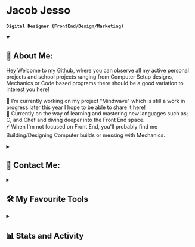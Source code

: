 # Jacob Jesso

**`Digital Designer (FrontEnd/Design/Marketing)`**
<details open>
  <summary><h2>📘 About Me:</h2></summary>
  <p>
    Hey Welcome to my Github, where you can observe all my active personal projects and school projects ranging from Computer Setup designs, Mechanics or Code based programs there should be a good variation to interest you here!

🔭 I’m currently working on my project "Mindwave" which is still a work in progress later this year I hope to be able to share it here! <br/>
🌱 Currently on the way of learning and mastering new languages such as; C, and Chef and diving deeper into the Front End space. <br/>
⚡ When I'm not focused on Front End, you'll probably find me Building/Designing Computer builds or messing with Mechanics. <br/>
  </p>
</details>

<details>
<summary><h2>💬 Contact Me:</h2></summary>

  <p>
     <a href="https://www.linkedin.com/in/jacob-jesso-4485ab2a9" target="_blank">
    <img src="https://img.shields.io/static/v1?message=LinkedIn&logo=linkedin&label=&color=0077B5&logoColor=white&labelColor=" height="27" alt="linkedin logo"  />
  </a>
     <a href="https://profile.indeed.com/?hl=en_CA&co=CA&from=gnav-homepage" target="_blank">
    <img src="https://img.shields.io/badge/indeed-003A9B?&logo=indeed&logoColor=white" height="27" alt="Indeed logo"  />
  </a>
  </p>
</details>

<details>
  <summary><h2>🛠️ My Favourite Tools</h2></summary>
  <-- Some badges are from http://github.com/Ileriayo/markdown-badges -->

  <h3>👨‍💻 Programming and Markup Languages</h3>

  <p>
    <img alt="CSS" src="https://img.shields.io/badge/CSS-1572B6.svg?logo=css3&logoColor=white" height="27" />
    <img alt="HTML" src="https://img.shields.io/badge/HTML-E34F26.svg?logo=html5&logoColor=white" height="27" />
    <img alt="Node.js" src="https://img.shields.io/badge/Node.js-43853D.svg?logo=node.js&logoColor=white" height="27" />
    <img alt="Python" src="https://img.shields.io/badge/Python-14354C.svg?logo=python&logoColor=white" height="27" />
    <img alt="Lua" src="https://img.shields.io/badge/lua-%232C2D72.svg?&logo=lua&logoColor=white" height="27" />
    <img alt="JavaScript" src="https://img.shields.io/badge/JavaScript-F7DF1E.svg?logo=javascript&logoColor=black" height="27" />
    <img alt="Markdown" src="https://img.shields.io/badge/markdown-%23000000.svg?&logo=markdown&logoColor=white" height="27" />
    <img alt="TypeScript" src="https://img.shields.io/badge/typescript-%23007ACC.svg?&logo=typescript&logoColor=white" height="27" />
    <img alt="Bash" src="https://img.shields.io/badge/Bash-121011.svg?logo=gnu-bash&logoColor=white" height="27" />
  </p>
  
  <h3>💻 Software and Tools</h3>

  <p>
    <img alt="Adobe" src="https://img.shields.io/badge/adobe-%23FF0000.svg?&logo=adobe&logoColor=white" height="27" />
    <img alt="GitHub Desktop" src="https://img.shields.io/badge/GitHub%20Desktop-8034A9.svg?logo=github&logoColor=white" height="27" />
    <img alt="Git" src="https://img.shields.io/badge/Git-F05033.svg?logo=git&logoColor=white" height="27" />
    <img alt="OBS Studio" src="https://img.shields.io/badge/-OBS-302E31?logo=obs-studio&logoColor=white" height="27" />
    <img alt="Visual Studio Code" src="https://img.shields.io/badge/Visual%20Studio%20Code-0078d7.svg?logo=visual-studio-code&logoColor=white" height="27" />
    <img alt="Stack Overflow" src="https://img.shields.io/badge/-Stack%20Overflow-FE7A16?logo=stack-overflow&logoColor=white" height="27" />
    <img alt="Discord" src="https://img.shields.io/badge/-Discord-5865F2.svg?logo=discord&logoColor=white" height="27" />
    <img alt="Figma" src="https://img.shields.io/badge/figma-%23F24E1E.svg?logo=figma&logoColor=white" height="27" />
    <img alt="Blender" src="https://img.shields.io/badge/blender-%23F5792A.svg?&logo=blender&logoColor=white" height="27" />
    <img alt="Canva" src="https://img.shields.io/badge/Canva-%2300C4CC.svg?&logo=Canva&logoColor=white" height="27" />
    <img alt="PyCharm" src="https://img.shields.io/badge/pycharm-143?&logo=pycharm&logoColor=black&color=black&labelColor=green" height="27" />
    <img alt="macOS" src="https://img.shields.io/badge/mac%20os-000000?&logo=macos&logoColor=F0F0F0" height="27" />
    <img alt="iOS" src="https://img.shields.io/badge/iOS-000000?&logo=ios&logoColor=white" height="27" />
    <img alt="Windows" src="https://img.shields.io/badge/Windows-0078D6?&logo=windows&logoColor=white" height="27" />
    <img alt="Opera" src="https://img.shields.io/badge/Opera-FF1B2D?&logo=Opera&logoColor=white" height="27" />
    <img alt="Safari" src="https://img.shields.io/badge/Safari-000000?&logo=Safari&logoColor=white" height="27" />
    <img alt="ChatGPT" src="https://img.shields.io/badge/chatGPT-74aa9c?&logo=openai&logoColor=white" height="27" />
  </p>
</details>

<details>
  <summary><h2>📊 Stats and Activity</h2></summary>
<p>
      <!-- Use https://streak-stats.demolab.com or self-host with your own Vercel app - visit https://git.io/streak-stats for instructions -->
  <h3>🔥 Streak Stats</h3>
  
  <p align="Left">
    <img height="180cm" src="https://github-readme-streak-stats.herokuapp.com/?user=JeeecobTheAlien&theme=aura-dark&hide_border=true"/>
  </p>
    </a>
    <p>🔥 Get streak stats for your profile at <a href="https://git.io/streak-stats">git.io/streak-stats</a></p>
</p>
  
<h3>💻 Github Profile Stats</h3>

<p align="Left">
<img height="180em" src="https://github-readme-stats.vercel.app/api?username=JeeecobTheAlien&theme=aura_dark&count_private=true&hide_border=true&show_icons=true" align = "center"/>
<img height="180em" src="https://github-readme-stats.vercel.app/api/top-langs?username=JeeecobTheAlien&theme=aura_dark&show_icons=true&hide_border=true&locale=en&layout=compact" align = "center"/>
</p>

<b>Note:</b> Top languages is only a metric of the languages my public code consists of and doesn't reflect experience or skill level.
</details>


